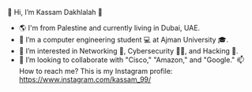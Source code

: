 👋 Hi, I’m Kassam Dakhlalah 🌹
- 🌎 I'm from Palestine and currently living in Dubai, UAE.
- 🌱 I’m a computer engineering student 💻 at Ajman University 🎓.
- 👀 I’m interested in Networking 📡, Cybersecurity 🐱‍💻, and Hacking 👾.
- 💞️ I’m looking to collaborate with "Cisco," "Amazon," and "Google."
📫 How to reach me? This is my Instagram profile: https://www.instagram.com/kassam_99/
